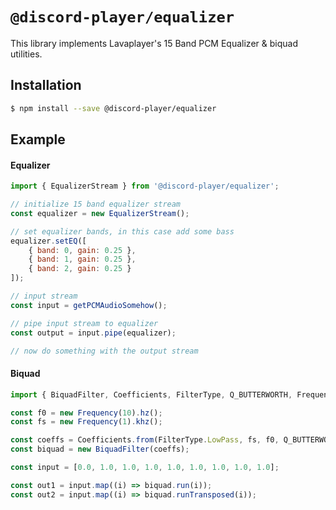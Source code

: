 # `@discord-player/equalizer`

This library implements Lavaplayer's 15 Band PCM Equalizer & biquad utilities.

## Installation

```sh
$ npm install --save @discord-player/equalizer
```

## Example

#### Equalizer

```js
import { EqualizerStream } from '@discord-player/equalizer';

// initialize 15 band equalizer stream
const equalizer = new EqualizerStream();

// set equalizer bands, in this case add some bass
equalizer.setEQ([
    { band: 0, gain: 0.25 },
    { band: 1, gain: 0.25 },
    { band: 2, gain: 0.25 }
]);

// input stream
const input = getPCMAudioSomehow();

// pipe input stream to equalizer
const output = input.pipe(equalizer);

// now do something with the output stream
```

#### Biquad

```js
import { BiquadFilter, Coefficients, FilterType, Q_BUTTERWORTH, Frequency } from '@discord-player/equalizer';

const f0 = new Frequency(10).hz();
const fs = new Frequency(1).khz();

const coeffs = Coefficients.from(FilterType.LowPass, fs, f0, Q_BUTTERWORTH);
const biquad = new BiquadFilter(coeffs);

const input = [0.0, 1.0, 1.0, 1.0, 1.0, 1.0, 1.0, 1.0, 1.0];

const out1 = input.map((i) => biquad.run(i));
const out2 = input.map((i) => biquad.runTransposed(i));
```